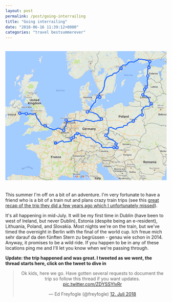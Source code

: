 ```yaml
---
layout: post
permalink: /post/going-interrailing
title: "Going interrailing"
date: "2018-06-16 11:39:12+0000"
categories: "travel bestsummerever"
---
```


<div class="row" style="padding-top:20px;padding-bottom:20px;">
<div class="col-md-1"></div>
<div class="col-md-10">
  <img src="/img/blog/interrailing.png"/>
</div>
<div class="col-md-1"></div>
</div>


This summer I'm off on a bit of an adventure. I'm very fortunate to have a
friend who is a bit of a train nut and plans crazy train trips (see this
<a href="https://spark.adobe.com/page/PCoJ5a20NeHfK/">great recap of the trip they did a few years ago which I unfortunately missed</a>).

It's all happening in mid-July. It will be my first time in Dublin (have been to west of Ireland, but never Dublin), Estonia (despite being an e-resident), Lithuania, Poland, and Slovakia. Most nights we're on the train, but we've timed the overnight in Berlin with the final of the
world cup. Ich freue mich sehr darauf da den fünften Stern zu begrüssen -
genau wie schon in 2014. Anyway, it promises to be a wild ride. If you happen
to be in any of these locations ping me and I'll let you know when we're
passing through. 

**Update: the trip happened and was great. I tweeted as we went, the thread starts here, click on the tweet to dive in**

<center>
<blockquote class="twitter-tweet" data-lang="de"><p lang="en" dir="ltr">Ok kids, here we go. Have gotten several requests to document the trip so follow this thread if you want updates. <a href="https://t.co/ZDYSSYlvRr">pic.twitter.com/ZDYSSYlvRr</a></p>&mdash; Ed Freyfogle (@freyfogle) <a href="https://twitter.com/freyfogle/status/1017300671819927553?ref_src=twsrc%5Etfw">12. Juli 2018</a></blockquote>
</center>
<script async src="https://platform.twitter.com/widgets.js" charset="utf-8"></script>




